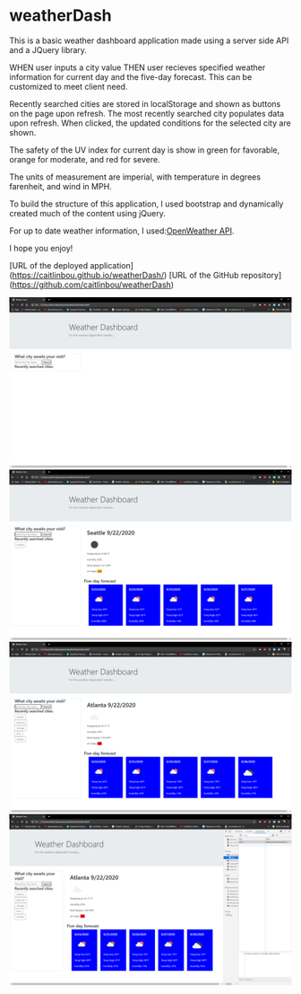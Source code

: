 # weatherDash

This is a basic weather dashboard application made using a server side API and a JQuery library. 

WHEN user inputs a city value
THEN user recieves specified weather information for current day and the five-day forecast. This can be customized to meet client need.

Recently searched cities are stored in localStorage and shown as buttons on the page upon refresh. The most recently searched city populates data upon refresh. When clicked, the updated conditions for the selected city are shown.

The safety of the UV index for current day is show in green for favorable, orange for moderate, and red for severe.

The units of measurement are imperial, with temperature in degrees farenheit, and wind in MPH.

To build the structure of this application, I used bootstrap and dynamically created much of the content using jQuery.

For up to date weather information, I used:[OpenWeather API](https://openweathermap.org/api). 

I hope you enjoy!

[URL of the deployed application] (https://caitlinbou.github.io/weatherDash/)
[URL of the GitHub repository] (https://github.com/caitlinbou/weatherDash)

![Screenshot of initial page](https://github.com/caitlinbou/weatherDash/blob/master/assets/screenshot1.png)
![Screenshot of page populated with data](https://github.com/caitlinbou/weatherDash/blob/master/assets/screenshot2.png)
![Screenshot showing recently searched city buttons](https://github.com/caitlinbou/weatherDash/blob/master/assets/screenshot3.png)
![Screenshot showing local Storage](https://github.com/caitlinbou/weatherDash/blob/master/assets/screenshot4.png)

